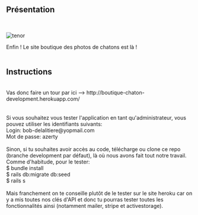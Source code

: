 ## Présentation
<br>

![tenor](https://media1.tenor.com/images/4be44f964f06155ed1155781df3e4d10/tenor.gif?itemid=5843462)

Enfin ! Le site boutique des photos de chatons est là !<br>
<br>
## Instructions
<br>
Vas donc faire un tour par ici --> http://boutique-chaton-development.herokuapp.com/
<br>
<br>
<br>
Si vous souhaitez vous tester l'application en tant qu'administrateur, vous pouvez utiliser les identifiants suivants:<br>
Login: bob-delalitiere@yopmail.com<br>
Mot de passe: azerty<br><br>
Sinon, si tu souhaites avoir accès au code, télécharge ou clone ce repo (branche development par défaut), là où nous avons fait tout notre travail.<br>
Comme d'habitude, pour le tester:<br>
$ bundle install<br>
$ rails db:migrate db:seed<br>
$ rails s<br>
<br>
Mais franchement on te conseille plutôt de le tester sur le site heroku car on y a mis toutes nos clés d'API et donc tu pourras tester toutes les fonctionnalités ainsi (notamment mailer, stripe et activestorage).<br>
